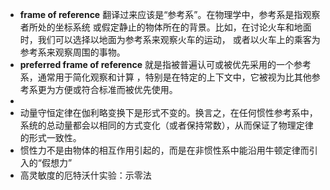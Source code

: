 - **frame of reference** 翻译过来应该是“参考系”。在物理学中，参考系是指观察者所处的坐标系统
  或假定静止的物体所在的背景。比如，在讨论火车和地面时，我们可以选择以地面为参考系来观察火车的运动，
  或者以火车上的乘客为参考系来观察周围的事物。
- **preferred frame of reference** 就是指被普遍认可或被优先采用的一个参考系，通常用于简化观察和计算
  ，特别是在特定的上下文中，它被视为比其他参考系更为方便或符合标准而被优先使用。
-
- 动量守恒定律在伽利略变换下是形式不变的。换言之，在任何惯性参考系中，系统的总动量都会以相同的方式变化（或者保持常数），从而保证了物理定律的形式一致性。
- 惯性力不是由物体的相互作用引起的，而是在非惯性系中能沿用牛顿定律而引入的“假想力”
- 高灵敏度的厄特沃什实验：示零法